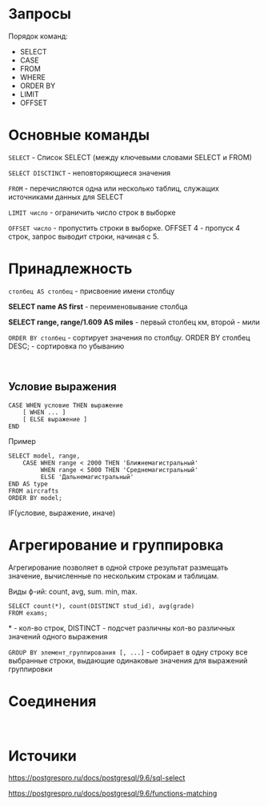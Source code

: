 # Запросы
Порядок команд:
+ SELECT
+ CASE
+ FROM
+ WHERE
+ ORDER BY
+ LIMIT
+ OFFSET

# Основные команды
`SELECT` - Список SELECT (между ключевыми словами SELECT и FROM)

`SELECT DISCTINCT` - неповторяющиеся значения

`FROM` - перечисляются одна или несколько таблиц, служащих источниками данных для SELECT

`LIMIT число` - ограничить число строк в выборке 

`OFFSET число` - пропустить строки в выборке. OFFSET 4 - пропуск 4 строк, запрос выводит строки, начиная с 5.

# Принадлежность

`столбец AS столбец` - присвоение имени столбцу

**SELECT name AS first** - переименовывание столбца

**SELECT range, range/1.609 AS miles** - первый столбец км, второй - мили

`ORDER BY столбец` - сортирует значения по столбцу. ORDER BY столбец DESC; - сортировка по убыванию

<br>

## Условие выражения
```
CASE WHEN условие THEN выражение
    [ WHEN ... ]
    [ ELSE выражение ]
END
```
Пример
```
SELECT model, range,
    CASE WHEN range < 2000 THEN 'Ближнемагистральный'
         WHEN range < 5000 THEN 'Среднемагистральный'
         ELSE 'Дальнемагистральный'
END AS type
FROM aircrafts
ORDER BY model;
```
IF(условие, выражение, иначе)

# Агрегирование и группировка

Агрегирование позволяет в одной строке результат размещать значение, вычисленные по нескольким строкам и таблицам.

Виды ф-ий: count, avg, sum. min, max.

```
SELECT count(*), count(DISTINCT stud_id), avg(grade)
FROM exams;
```

\* - кол-во строк, DISTINCT - подсчет различны кол-во различных значений одного выражения

`GROUP BY элемент_группирования [, ...]` - собирает в одну строку все выбранные строки, выдающие одинаковые значения для выражений группировки

# Соединения

<br>




# Источики

https://postgrespro.ru/docs/postgresql/9.6/sql-select

https://postgrespro.ru/docs/postgresql/9.6/functions-matching
